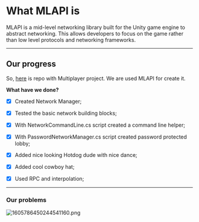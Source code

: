 # What MLAPI is
 
MLAPI is a mid-level networking library built for the Unity game engine to abstract networking. This allows developers to focus on the game rather than low level protocols and networking frameworks.

---

## Our progress

So, [here](https://github.com/grdnrmzy/multiplayerProject.git) is repo with Multiplayer project. We are used MLAPI for create it. 

**What have we done?**


-[x] Created Network Manager;

-[x] Tested the basic network building blocks;

-[x] With NetworkCommandLine.cs script created a command line helper;

-[x] With PasswordNetworkManager.cs script created password protected lobby;

-[x] Added nice looking Hotdog dude with nice dance;

-[x] Added cool cowboy hat;

-[x] Used RPC and interpolation;

---

### Our problems

![1605786450244541160.png](multiplayerProject/1605786450244541160.png)